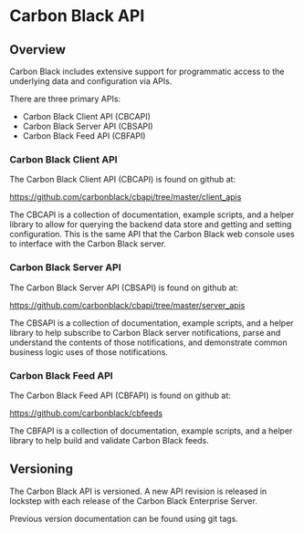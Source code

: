 # Carbon Black API 

## Overview

Carbon Black includes extensive support for programmatic access to the underlying data and configuration via APIs.

There are three primary APIs:

* Carbon Black Client API (CBCAPI)
* Carbon Black Server API (CBSAPI)
* Carbon Black Feed API (CBFAPI)

### Carbon Black Client API

The Carbon Black Client API (CBCAPI) is found on github at:

  https://github.com/carbonblack/cbapi/tree/master/client_apis

The CBCAPI is a collection of documentation, example scripts, and a helper library to allow for querying the backend data store and getting and setting configuration.  This is the same API that the Carbon Black web console uses to interface with the Carbon Black server.

### Carbon Black Server API

The Carbon Black Server API (CBSAPI) is found on github at:

  https://github.com/carbonblack/cbapi/tree/master/server_apis

The CBSAPI is a collection of documentation, example scripts, and a helper library to help subscribe to Carbon Black server notifications, parse and understand the contents of those notifications, and demonstrate common business logic uses of those notifications.

### Carbon Black Feed API

The Carbon Black Feed API (CBFAPI) is found on github at:

  https://github.com/carbonblack/cbfeeds

The CBFAPI is a collection of documentation, example scripts, and a helper library to help build and validate Carbon Black feeds.

## Versioning

The Carbon Black API is versioned.  A new API revision is released in lockstep with each release of the Carbon Black Enterprise Server.

Previous version documentation can be found using git tags.
